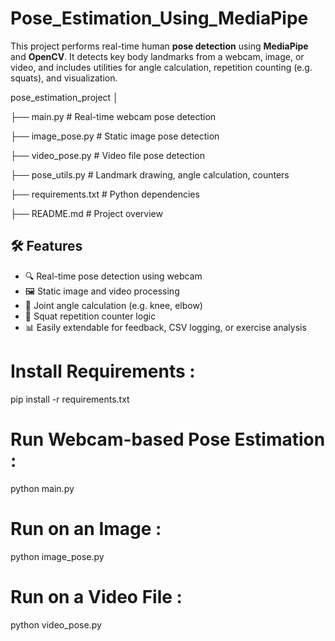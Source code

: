 # Pose_Estimation_Using_MediaPipe

This project performs real-time human **pose detection** using **MediaPipe** and **OpenCV**. It detects key body landmarks from a webcam, image, or video, and includes utilities for angle calculation, repetition counting (e.g. squats), and visualization.

pose_estimation_project
│

├── main.py # Real-time webcam pose detection

├── image_pose.py # Static image pose detection

├── video_pose.py # Video file pose detection

├── pose_utils.py # Landmark drawing, angle calculation, counters

├── requirements.txt # Python dependencies

├── README.md # Project overview

## 🛠 Features

- 🔍 Real-time pose detection using webcam
- 🖼 Static image and video processing
- 📐 Joint angle calculation (e.g. knee, elbow)
- 🧮 Squat repetition counter logic
- 📊 Easily extendable for feedback, CSV logging, or exercise analysis

# Install Requirements :

pip install -r requirements.txt

# Run Webcam-based Pose Estimation : 

python main.py

# Run on an Image :

python image_pose.py

# Run on a Video File :

python video_pose.py




